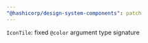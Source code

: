 ```yaml
---
"@hashicorp/design-system-components": patch
---
```


`IconTile`: fixed `@color` argument type signature
